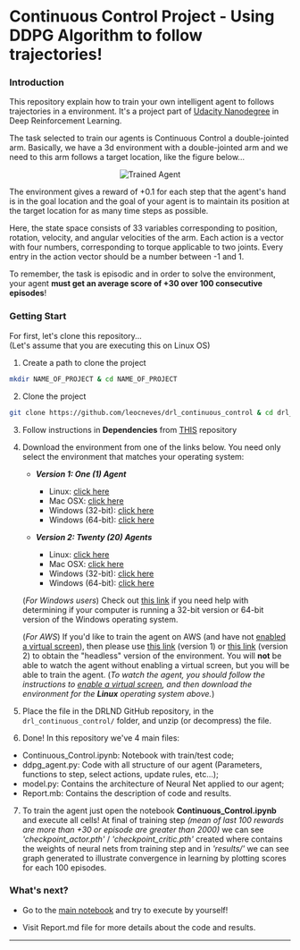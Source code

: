[//]: # (Image References)

[image1]: imgs/agent.gif "Trained Agent"


# Continuous Control Project - Using DDPG Algorithm to follow trajectories!

### Introduction

This repository explain how to train your own intelligent agent to follows trajectories in a environment. It's a project part of [Udacity Nanodegree](https://www.udacity.com/course/deep-reinforcement-learning-nanodegree--nd893) in Deep Reinforcement Learning.

The task selected to train our agents is Continuous Control a double-jointed arm. Basically, we have a 3d environment with a double-jointed arm and we need to this arm follows a target location, like the figure below...

<center>

![Trained Agent][image1]

</center>

The environment gives a reward of +0.1 for each step that the agent's hand is in the goal location and the goal of your agent is to maintain its position at the target location for as many time steps as possible.

Here, the state space consists of 33 variables corresponding to position, rotation, velocity, and angular velocities of the arm. Each action is a vector with four numbers, corresponding to torque applicable to two joints. Every entry in the action vector should be a number between -1 and 1.

To remember, the task is episodic and in order to solve the environment, your agent **must get an average score of +30 over 100 consecutive episodes**!

### Getting Start

For first, let's clone this repository... \
(Let's assume that you are executing this on Linux OS)

1. Create a path to clone the project

```bash
mkdir NAME_OF_PROJECT & cd NAME_OF_PROJECT
```

2. Clone the project

```bash
git clone https://github.com/leocneves/drl_continuous_control & cd drl_continuous_control
```

3. Follow instructions in **Dependencies** from [THIS](https://github.com/udacity/deep-reinforcement-learning#dependencies) repository

4. Download the environment from one of the links below.  You need only select the environment that matches your operating system:

    - **_Version 1: One (1) Agent_**
        - Linux: [click here](https://s3-us-west-1.amazonaws.com/udacity-drlnd/P2/Reacher/one_agent/Reacher_Linux.zip)
        - Mac OSX: [click here](https://s3-us-west-1.amazonaws.com/udacity-drlnd/P2/Reacher/one_agent/Reacher.app.zip)
        - Windows (32-bit): [click here](https://s3-us-west-1.amazonaws.com/udacity-drlnd/P2/Reacher/one_agent/Reacher_Windows_x86.zip)
        - Windows (64-bit): [click here](https://s3-us-west-1.amazonaws.com/udacity-drlnd/P2/Reacher/one_agent/Reacher_Windows_x86_64.zip)

    - **_Version 2: Twenty (20) Agents_**
        - Linux: [click here](https://s3-us-west-1.amazonaws.com/udacity-drlnd/P2/Reacher/Reacher_Linux.zip)
        - Mac OSX: [click here](https://s3-us-west-1.amazonaws.com/udacity-drlnd/P2/Reacher/Reacher.app.zip)
        - Windows (32-bit): [click here](https://s3-us-west-1.amazonaws.com/udacity-drlnd/P2/Reacher/Reacher_Windows_x86.zip)
        - Windows (64-bit): [click here](https://s3-us-west-1.amazonaws.com/udacity-drlnd/P2/Reacher/Reacher_Windows_x86_64.zip)

    (_For Windows users_) Check out [this link](https://support.microsoft.com/en-us/help/827218/how-to-determine-whether-a-computer-is-running-a-32-bit-version-or-64) if you need help with determining if your computer is running a 32-bit version or 64-bit version of the Windows operating system.

    (_For AWS_) If you'd like to train the agent on AWS (and have not [enabled a virtual screen](https://github.com/Unity-Technologies/ml-agents/blob/master/docs/Training-on-Amazon-Web-Service.md)), then please use [this link](https://s3-us-west-1.amazonaws.com/udacity-drlnd/P2/Reacher/one_agent/Reacher_Linux_NoVis.zip) (version 1) or [this link](https://s3-us-west-1.amazonaws.com/udacity-drlnd/P2/Reacher/Reacher_Linux_NoVis.zip) (version 2) to obtain the "headless" version of the environment.  You will **not** be able to watch the agent without enabling a virtual screen, but you will be able to train the agent.  (_To watch the agent, you should follow the instructions to [enable a virtual screen](https://github.com/Unity-Technologies/ml-agents/blob/master/docs/Training-on-Amazon-Web-Service.md), and then download the environment for the **Linux** operating system above._)

5. Place the file in the DRLND GitHub repository, in the `drl_continuous_control/` folder, and unzip (or decompress) the file.

6. Done! In this repository we've 4 main files:

 - Continuous_Control.ipynb: Notebook with train/test code;
 - ddpg_agent.py: Code with all structure of our agent (Parameters, functions to step, select actions, update rules, etc...);
 - model.py: Contains the architecture of Neural Net applied to our agent;
 - Report.mb: Contains the description of code and results.


7. To train the agent just open the notebook **Continuous_Control.ipynb** and execute all cells! At final of training step *(mean of last 100 rewards are more than +30 or episode are greater than 2000)* we can see *'checkpoint_actor.pth'* / *'checkpoint_critic.pth'* created where contains the weights of neural nets from training step and in *'results/'* we can see graph generated to illustrate convergence in learning by plotting scores for each 100 episodes.

### What's next?

* Go to the [main notebook](https://github.com/leocneves/drl_continuous_control/blob/master/Continuous_Control.ipynb) and try to execute by yourself!

* Visit Report.md file for more details about the code and results.

---
